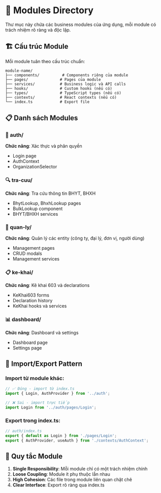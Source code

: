 # 📁 Modules Directory

Thư mục này chứa các business modules của ứng dụng, mỗi module có trách nhiệm rõ ràng và độc lập.

## 🏗️ Cấu trúc Module

Mỗi module tuân theo cấu trúc chuẩn:

```
module-name/
├── components/          # Components riêng của module
├── pages/              # Pages của module
├── services/           # Business logic và API calls
├── hooks/              # Custom hooks (nếu có)
├── types/              # TypeScript types (nếu có)
├── contexts/           # React contexts (nếu có)
└── index.ts            # Export file
```

## 📋 Danh sách Modules

### 🔐 auth/
**Chức năng**: Xác thực và phân quyền
- Login page
- AuthContext
- OrganizationSelector

### 🔍 tra-cuu/
**Chức năng**: Tra cứu thông tin BHYT, BHXH
- BhytLookup, BhxhLookup pages
- BulkLookup component
- BHYT/BHXH services

### 👥 quan-ly/
**Chức năng**: Quản lý các entity (công ty, đại lý, đơn vị, người dùng)
- Management pages
- CRUD modals
- Management services

### 📋 ke-khai/
**Chức năng**: Kê khai 603 và declarations
- KeKhai603 forms
- Declaration history
- KeKhai hooks và services

### 📊 dashboard/
**Chức năng**: Dashboard và settings
- Dashboard page
- Settings page

## 🔄 Import/Export Pattern

### Import từ module khác:
```typescript
// ✅ Đúng - import từ index.ts
import { Login, AuthProvider } from '../auth';

// ❌ Sai - import trực tiếp
import Login from '../auth/pages/Login';
```

### Export trong index.ts:
```typescript
// auth/index.ts
export { default as Login } from './pages/Login';
export { AuthProvider, useAuth } from './contexts/AuthContext';
```

## 📝 Quy tắc Module

1. **Single Responsibility**: Mỗi module chỉ có một trách nhiệm chính
2. **Loose Coupling**: Module ít phụ thuộc lẫn nhau
3. **High Cohesion**: Các file trong module liên quan chặt chẽ
4. **Clear Interface**: Export rõ ràng qua index.ts